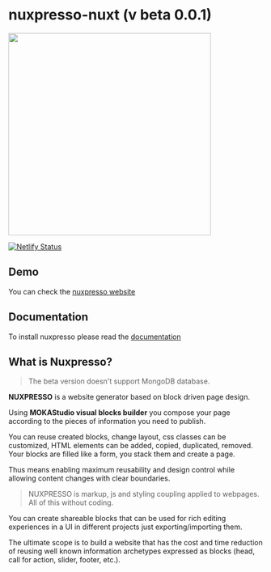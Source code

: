 # nuxpresso-nuxt (v beta 0.0.1)



<img src="https://res.cloudinary.com/moodgiver/image/upload/v1609196023/layers_big_cc995d26d2.png" style="width:400px;height:auto;margin:0 auto;" style="width:200px">


[![Netlify Status](https://api.netlify.com/api/v1/badges/e974fdc2-1af3-4fd2-a5c9-638ae7f46c46/deploy-status)](https://app.netlify.com/sites/nuxpresso/deploys)


## Demo

You can check the [nuxpresso website](https://nuxpresso.netlify.app)


## Documentation

To install nuxpresso please read the [documentation](https://nuxpresso-docs.vercel.app)



## What is Nuxpresso?

> The beta version doesn't support MongoDB database.

**NUXPRESSO** is a website generator based on block driven page design.

Using **MOKAStudio visual blocks builder** you compose your page according to the pieces of information you need to publish.

You can reuse created blocks, change layout, css classes can be customized, HTML elements can be added, copied, duplicated, removed. Your blocks are filled like a form, you stack them and create a page.

Thus means enabling maximum reusability and design control while allowing content changes with clear boundaries.

> NUXPRESSO is markup, js and styling coupling applied to webpages. All of this without coding.

You can create shareable blocks that can be used for rich editing experiences in a UI in different projects just exporting/importing them.

The ultimate scope is to build a website that has the cost and time reduction of reusing well known information archetypes expressed as blocks (head, call for action, slider, footer, etc.).

